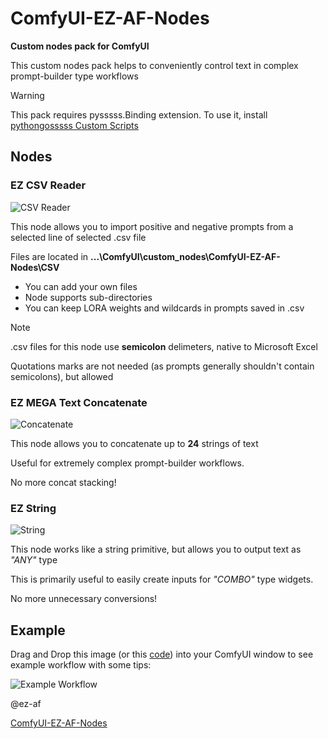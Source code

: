 # ComfyUI-EZ-AF-Nodes

**Custom nodes pack for ComfyUI**

This custom nodes pack helps to conveniently control text in complex prompt-builder type workflows

> [!WARNING]
> This pack requires pysssss.Binding extension. To use it, install [pythongosssss Custom Scripts](https://github.com/pythongosssss/ComfyUI-Custom-Scripts)

<!--  It is recommended to install this pack using [ComfyUI-Manager](https://github.com/ltdrdata/ComfyUI-Manager)  --> 


## Nodes

### EZ CSV Reader

![CSV Reader](https://github.com/user-attachments/assets/b17f8e55-9761-4b66-93bd-acd438bee866)

This node allows you to import positive and negative prompts from a selected line of selected .csv file

Files are located in **...\ComfyUI\custom_nodes\ComfyUI-EZ-AF-Nodes\CSV**

- You can add your own files
- Node supports sub-directories
- You can keep LORA weights and wildcards in prompts saved in .csv

> [!NOTE]
> .csv files for this node use **semicolon** delimeters, native to Microsoft Excel
> 
> Quotations marks are not needed (as prompts generally shouldn't contain semicolons), but allowed

### EZ MEGA Text Concatenate

![Concatenate](https://github.com/user-attachments/assets/1179f642-8b28-4c50-9850-71df8ac974cf)

This node allows you to concatenate up to **24** strings of text

Useful for extremely complex prompt-builder workflows.

No more concat stacking!

### EZ String

![String](https://github.com/user-attachments/assets/9e0c9455-a9ce-4617-9847-e1cb2f2e6b6d)

This node works like a string primitive, but allows you to output text as _"ANY"_ type

This is primarily useful to easily create inputs for _"COMBO"_ type widgets.

No more unnecessary conversions!


## Example

Drag and Drop this image (or this [code](https://github.com/ez-af/ComfyUI-EZ-AF-Nodes/blob/main/workflow.json)) into your ComfyUI window to see example workflow with some tips:

![Example Workflow](https://github.com/ez-af/ComfyUI-EZ-AF-Nodes/blob/main/Workflow.png)

@ez-af

[ComfyUI-EZ-AF-Nodes](https://github.com/ez-af/ComfyUI-EZ-AF-Nodes)
